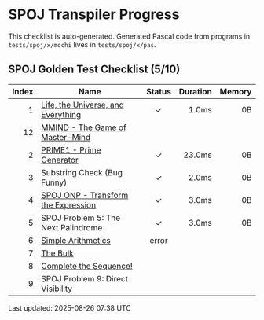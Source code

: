 # SPOJ Transpiler Progress

This checklist is auto-generated.
Generated Pascal code from programs in `tests/spoj/x/mochi` lives in `tests/spoj/x/pas`.

## SPOJ Golden Test Checklist (5/10)
| Index | Name | Status | Duration | Memory |
|------:|------|:-----:|---------:|-------:|
| 1 | [Life, the Universe, and Everything](https://www.spoj.com/problems/TEST) | ✓ | 1.0ms | 0B |
| 12 | [MMIND - The Game of Master-Mind](https://www.spoj.com/problems/MMIND/) |   |  |  |
| 2 | [PRIME1 - Prime Generator](https://www.spoj.com/problems/PRIME1) | ✓ | 23.0ms | 0B |
| 3 | Substring Check (Bug Funny) | ✓ | 2.0ms | 0B |
| 4 | [SPOJ ONP - Transform the Expression](https://www.spoj.com/problems/ONP/) | ✓ | 3.0ms | 0B |
| 5 | SPOJ Problem 5: The Next Palindrome | ✓ | 3.0ms | 0B |
| 6 | [Simple Arithmetics](https://www.spoj.com/problems/ARITH) | error |  |  |
| 7 | [The Bulk](https://www.spoj.com/problems/BULK/) |   |  |  |
| 8 | [Complete the Sequence!](https://www.spoj.com/problems/CMPLS) |   |  |  |
| 9 | SPOJ Problem 9: Direct Visibility |   |  |  |
Last updated: 2025-08-26 07:38 UTC
